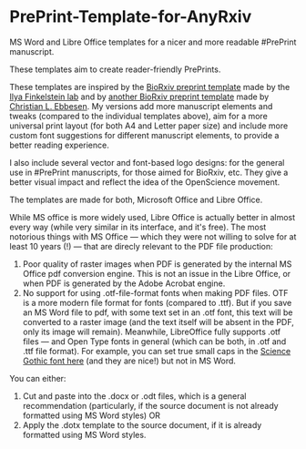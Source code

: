 # PrePrint-Template-for-AnyRxiv
MS Word and Libre Office templates for a nicer and more readable #PrePrint manuscript.

These templates aim to create reader-friendly PrePrints.

These templates are inspired by the [BioRxiv preprint template](https://github.com/finkelsteinlab/BioRxiv-Template) made by the [Ilya Finkelstein lab](https://github.com/finkelsteinlab) and by [another BioRxiv preprint template](https://github.com/chrelli/bioRxiv-word-template) made by [Christian L. Ebbesen](https://github.com/chrelli).
My versions add more manuscript elements and tweaks (compared to the individual templates above), aim for a more universal print layout (for both A4 and Letter paper size) and include more custom font suggestions for different manuscript elements, to provide a better reading experience.

I also include several vector and font-based logo designs: for the general use in #PrePrint manuscripts, for those aimed for BioRxiv, etc. They give a better visual impact and reflect the idea of the OpenScience movement.

The templates are made for both, Microsoft Office and Libre Office.

While MS office is more widely used, Libre Office is actually better in almost every way (while very similar in its interface, and it's free). 
The most notorious things with MS Office — which they were not willing to solve for at least 10 years (!) — that are direcly relevant to the PDF file production:
1) Poor quality of raster images when PDF is generated by the internal MS Office pdf conversion engine. This is not an issue in the Libre Office, or when PDF is generated by the Adobe Acrobat engine.
2) No support for using .otf-file-format fonts when making PDF files. OTF is a more modern file format for fonts (compared to .ttf). But if you save an MS Word file to pdf, with some text set in an .otf font, this text will be converted to a raster image (and the text itself will be absent in the PDF, only its image will remain). Meanwhile, LibreOffice fully supports .otf files — and Open Type fonts in general (which can be both, in .otf and .ttf file format). For example, you can set true small caps in the [Science Gothic font here](https://github.com/googlefonts/science-gothic/issues/340#issuecomment-2889675480) (and they are nice!) but not in MS Word.

You can either:
1. Cut and paste into the .docx or .odt files, which is a general recommendation (particularly, if the source document is not already formatted using MS Word styles)
OR
2. Apply the .dotx template to the source document, if it is already formatted using MS Word styles.
